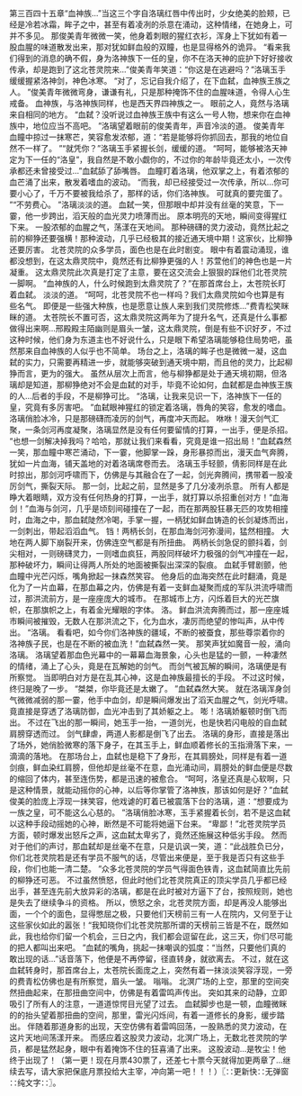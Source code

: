 第三百四十五章“血神族...”当这三个字自洛璃红唇中传出时，少女绝美的脸颊，已经是冷若冰霜，眸子之中，甚至有着凌冽的杀意在涌动，这种情绪，在她身上，可并不多见。
那俊美青年微微一笑，他身着刺眼的猩红衣衫，浑身上下犹如有着一股血腥的味道散发出来，那对犹如鲜血般的双瞳，也是显得格外的诡异。
“看来我们得到的消息的确不假，身为洛神族下一任的皇，你不在洛天神的庇护下好好接收传承，却是跑到了这北苍灵院来...”俊美青年笑道：“你这是在逃避吗？”洛璃玉手缓缓握紧洛神剑，神色冰寒。
“对了，忘记自我介绍了，在下血弑，血神族王族之人。
”俊美青年微微弯身，谦谦有礼，只是那种掩饰不住的血腥味道，令得人心生戒备。
血神族，与洛神族同样，也是西天界四神族之一。
眼前之人，竟然与洛璃来自相同的地方。
“血弑？没听说过血神族王族中有这么一号人物，想来你在血神族中，地位应当不高吧。
”洛璃望着眼前的俊美青年，声音冷淡的道。
俊美青年血瞳中掠过一抹寒芒，笑容愈发浓郁，道：“若是能够将你抓回去，那我的地位自然不一样了。
”“就凭你？”洛璃玉手紧握长剑，缓缓的道。
“呵呵，能够被洛天神定为下一任的“洛皇”，我自然是不敢小觑你的，不过你的年龄毕竟还太小，一次传承都还未曾接受过...”血弑舔了舔嘴唇。
血瞳盯着洛璃，他双掌之上，有着浓郁的血芒涌了出来，散发着嗜血的波动。
“而我，却已经接受过一次传承，所以...你可要小心了，千万不要被我给杀了，那样的话，你们洛神族。
可就真的要完蛋了。
”“不劳费心。
”洛璃淡淡的道。
血弑一笑，但那眼中却并没有丝毫的笑意，下一霎，他一步跨出，滔天般的血光灵力喷薄而出。
原本明亮的天地，瞬间变得猩红下来。
一股浓郁的血腥之气，荡漾在天地间。
那种磅礴的灵力波动，竟然比起之前的柳狰还要强横！那种波动，几乎已经极其的接近通天境中期！这家伙，比柳狰还要厉害。
北苍灵院的众多学员，面色也是在此时剧变。
眼中有着震动涌现，谁都没想到，在这太鼎灵院中，竟然还有比柳狰更强的人！苏萱他们的神色也是一片凝重。
这太鼎灵院此次真是打定了主意，要在这交流会上狠狠的踩他们北苍灵院一脚啊。
“血神族的人，什么时候跑到太鼎灵院了？”在那首席台上，太苍院长盯着血弑。
淡淡的道。
“呵呵，北苍灵院不也一样吗？我们太鼎灵院如今也算是有些名气。
即便是一些强大种族，也是愿意让族人来到我们灵院修炼...”费青松笑眯眯的道。
太苍院长不置可否，这太鼎灵院这两年为了提升名气，还真是什么事都做得出来啊...邢殿殿主陌幽则是眉头一皱，这太鼎灵院，倒是有些不识好歹，不过这种时候，他们身为东道主也不好说什么，只是眼下希望洛璃能够稳住局势吧，虽然那来自血神族的人似乎也不简单。
场台之上，洛璃的眸子也是微微一凝，这血弑的实力，只需要再精进一步，就能够突破到通天境中期，而且他的灵力，比起柳狰而言，更为的强大。
虽然从层次上而言，他与柳狰都是处于通天境初期，但洛璃却是知道，那柳狰绝对不会是血弑的对手，毕竟不论如何，血弑都是血神族王族的人...后者的手段，不是柳狰可比。
“洛璃，让我来见识一下，洛神族下一任的皇，究竟有多厉害吧。
”血弑眼神猩红的锁定着洛璃，唇角的笑容，愈发的嗜血。
洛璃俏脸冰冷，只是那磅礴而凌厉的剑气，再度冲天而起。
咻咻！漫天剑气汇聚，一条剑河再度凝聚，洛璃显然是没有任何要留情的打算，一出手，便是杀招。
“也想一剑解决掉我吗？哈哈，那就让我们来看看，究竟是谁一招出局！”血弑森然一笑，那血瞳中寒芒涌动，下一霎，他脚掌一跺，身形暴掠而出，漫天血气奔腾，犹如一片血海，铺天盖地的对着洛璃席卷而去。
洛璃玉手轻颤，倩影同样是在此时掠出，那剑河呼啸而下，仿佛是与其融合在了一起，剑光奔腾间，携带着一股凌厉剑气，撕裂天际。
那一剑，比起之前，显然是多了几分凌冽杀意。
所有人都是睁大着眼睛，双方没有任何热身的打算，一出手，就打算以杀招重创对方！“血海剑！”血海与剑河，几乎是顷刻间碰撞在了一起，而在那两股狂暴无匹的攻势相撞时，血海之中，那血弑陡然冷喝，手掌一握，一柄犹如鲜血铸造的长剑凝炼而出，一剑刺出，带起滔滔血气。
铛！两柄长剑，在那血海剑河弥漫间，猛然相撞。
大地在两人脚下崩裂开来，仿佛连空气都是有所扭曲。
两柄长剑急促的颤抖着，剑尖相对，一则磅礴灵力，一则嗜血疯狂，两股同样破坏力极强的剑气冲撞在一起，那种破坏力，瞬间让得两人所处的地面被撕裂出深深的裂痕。
血弑手臂剧颤，他血瞳中光芒闪烁，嘴角掀起一抹森然笑容。
他身后的血海突然在此时翻涌，竟是化为了一片血幕，在那血幕之内，仿佛是有着一支鲜血凝聚而成的军队洪流呼啸而过，那洪流前方，是一座座庞大的城市。
在那城市上方，闪烁着巨大的光芒旗帜，在那旗帜之上，有着金光耀眼的字体。
洛。
鲜血洪流奔腾而过，那一座座城市瞬间被摧毁，无数人在那洪流之下，化为血水，凄厉而绝望的惨叫声，从中传出。
“洛璃。
看看吧，如今你们洛神族的疆域，不断的被蚕食，那些尊崇着你的洛神族子民，也是在不断的被血洗！”血弑森然一笑。
那笑声犹如魔音一般，涌向洛璃。
洛璃望着那血色光幕中的一幕幕血海景象，心头也是猛的一颤，一种凄然的情绪，涌上了心头，竟是在瓦解她的剑气。
而剑气被瓦解的瞬间，洛璃便是有所察觉。
当即明白对方是在乱其心神，这是血神族最擅长的手段。
不过这时候，终归是晚了一步。
“桀桀，你毕竟还是太嫩了。
”血弑森然大笑。
就在洛璃浑身剑气微微减弱的那一霎，他手中血剑，却是瞬间爆发出了滔天血腥之气，剑光呼啸。
竟直接是穿透了洛璃防御，血光冲击到了其娇躯之上。
嘭！洛璃娇躯顿时倒飞而出。
不过在飞出的那一瞬间，她玉手一抬，一道剑光，也是快若闪电般的自血弑肩膀穿透而过。
剑气肆虐，两道人影都是倒飞了出去。
洛璃的身形，直接是落出了场外，她俏脸微寒的落下身子，在其玉手上，鲜血顺着修长的玉指滑落下来，一滴滴的落地。
在那场台上，血弑也是稳下了身形，在其肩膀处，同样是有着一道剑痕，鲜血染红肩膀，但他却是丝毫不在意，血光涌动间，肩膀处的鲜血便是尽数的缩回了体内，甚至连伤势，都是迅速的被愈合。
“呵呵，洛皇还真是心软啊，只是这种情景，就能动摇你的心神，以后等你掌管了洛神族，那该如何是好？”血弑俊美的脸庞上浮现一抹笑容，他戏谑的盯着已被震落下台的洛璃，道：“想要成为一族之皇，可不能这么心慈的。
”洛璃俏脸冰寒，玉手紧握着长剑，若不是这血弑以这种手段动摇她的心神，断然是不可能将她逼下台来。
“卑鄙！”北苍灵院学员方面，顿时爆发出怒斥之声，这血弑太卑劣了，竟然还施展这种低劣手段。
然而对于他们的声讨，那血弑却是丝毫不在意，只是讥讽一笑，道：“此战胜负已分，你们北苍灵院若是还有学员不服气的话，尽管出来便是，至于我是否只有这些手段，你们也能一清二楚。
”众多北苍灵院的学员气得面色铁青，这血弑简直比先前的柳狰还可恶。
不过虽然愤怒，但此时他们北苍灵院真正的顶尖学员几乎都已经出手，甚至连先前大放异彩的洛璃，都是在此时被对方逼下了台，按照规则，她也是失去了继续争斗的资格。
所以，愤怒之余，北苍灵院方面，却是再没人能够出面，一个个的面色，显得憋屈之极，只要他们天榜前三有一人在院内，又何至于让这些家伙如此的嚣张！“我知晓你们北苍灵院那所谓的天榜前三皆是不在，既然如此，我也给你们留一个机会，三日之内，我们都会逗留在此，这三天，你们尽可能的把人都叫出来吧。
”血弑的嘴角，挑起一抹嘲讽的弧度：“当然，只要他们真的敢出现的话...”话音落下，他便是不再停留，径直转身，就欲离去。
不过，就在这血弑转身时，那首席台上，太苍院长面庞之上，突然有着一抹淡淡笑容浮现，一旁的费青松仿佛也是有所察觉，眉头一皱。
嗡嗡。
北溟广场的上空，那里的空间突然扭曲起来，在那扭曲空间中，仿佛是有着雷鸣声传出。
突如其来的动静，立即吸引了所有人的注意，一道道惊愕目光望了过去。
血弑脚步也是一顿，血瞳微眯的的抬头望着那扭曲的空间，那里，雷光闪烁间，有着一道修长的身影，缓步踏出。
伴随着那道身影的出现，天空仿佛有着雷鸣回荡，一股熟悉的灵力波动，在这片天地间荡漾开来。
而感应着这股灵力波动，北溟广场上，无数北苍灵院的学员，都是猛然起身，眼中有着掩饰不住的狂喜涌了出来。
这股波动...是牧尘！他终于出现了！（第一更！现在月票430票了，还差七十票今天就得加更两章了...继续去写，请大家把保底月票投给大主宰，冲向第一吧！！！）〖∷更新快∷无弹窗∷纯文字∷〗。
